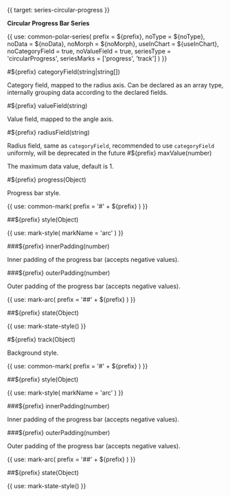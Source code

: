 {{ target: series-circular-progress }}

<!-- ICircularProgressSeriesSpec -->

**Circular Progress Bar Series**

{{ use: common-polar-series(
  prefix = ${prefix},
  noType = ${noType},
  noData = ${noData},
  noMorph = ${noMorph},
  useInChart = ${useInChart},
  noCategoryField = true,
  noValueField = true,
  seriesType = 'circularProgress',
  seriesMarks = ['progress', 'track']
) }}

#${prefix} categoryField(string|string[])

Category field, mapped to the radius axis. Can be declared as an array type, internally grouping data according to the declared fields.

#${prefix} valueField(string)

Value field, mapped to the angle axis.

#${prefix} radiusField(string)

Radius field, same as `categoryField`, recommended to use `categoryField` uniformly, will be deprecated in the future
#${prefix} maxValue(number)

The maximum data value, default is 1.

#${prefix} progress(Object)

Progress bar style.

{{ use: common-mark(
  prefix = '#' + ${prefix}
) }}

##${prefix} style(Object)

{{ use: mark-style(
  markName = 'arc'
) }}

###${prefix} innerPadding(number)

Inner padding of the progress bar (accepts negative values).

###${prefix} outerPadding(number)

Outer padding of the progress bar (accepts negative values).

{{ use: mark-arc(
  prefix = '##' + ${prefix}
) }}

##${prefix} state(Object)

{{ use: mark-state-style() }}

#${prefix} track(Object)

Background style.

{{ use: common-mark(
  prefix = '#' + ${prefix}
) }}

##${prefix} style(Object)

{{ use: mark-style(
  markName = 'arc'
) }}

###${prefix} innerPadding(number)

Inner padding of the progress bar (accepts negative values).

###${prefix} outerPadding(number)

Outer padding of the progress bar (accepts negative values).

{{ use: mark-arc(
  prefix = '##' + ${prefix}
) }}

##${prefix} state(Object)

{{ use: mark-state-style() }}
